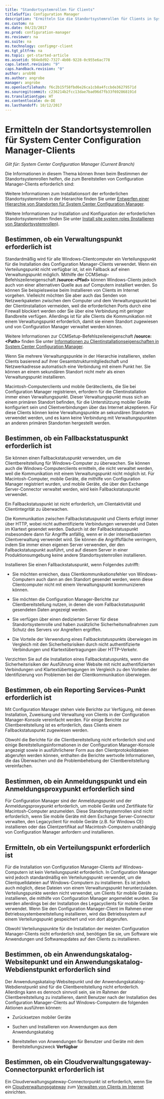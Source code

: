 ```yaml
---
title: "Standortsystemrollen für Clients"
titleSuffix: Configuration Manager
description: "Ermitteln Sie die Standortsystemrollen für Clients in System Center Configuration Manager."
ms.custom: na
ms.date: 04/23/2017
ms.prod: configuration-manager
ms.reviewer: na
ms.suite: na
ms.technology: configmgr-client
ms.tgt_pltfrm: na
ms.topic: get-started-article
ms.assetid: 984e8d92-7327-4b08-9228-0c955e6ac778
caps.latest.revision: "9"
caps.handback.revision: "0"
author: arob98
ms.author: angrobe
manager: angrobe
ms.openlocfilehash: f6c2b15f58fbd6e26ca1cb8a4fccbde36279571d
ms.sourcegitcommit: c236214b2fcc13dae7bad96d7fb33f692868191d
ms.translationtype: HT
ms.contentlocale: de-DE
ms.lasthandoff: 10/12/2017
---
```

# <a name="determine-the-site-system-roles-for-system-center-configuration-manager-clients"></a>Ermitteln der Standortsystemrollen für System Center Configuration Manager-Clients

*Gilt für: System Center Configuration Manager (Current Branch)*

Die Informationen in diesem Thema können Ihnen beim Bestimmen der Standortsystemrollen helfen, die zum Bereitstellen von Configuration Manager-Clients erforderlich sind:  

 Weitere Informationen zum Installationsort der erforderlichen Standortsystemrollen in der Hierarchie finden Sie unter [Entwerfen einer Hierarchie von Standorten für System Center Configuration Manager](../../../../core/plan-design/hierarchy/design-a-hierarchy-of-sites.md).  

 Weitere Informationen zur Installation und Konfiguration der erforderlichen Standortsystemrollen finden Sie unter [Install site system roles (Installieren von Standortsystemrollen)](../../../../core/servers/deploy/configure/install-site-system-roles.md).  

##  <a name="determine-if-you-need-a-management-point"></a>Bestimmen, ob ein Verwaltungspunkt erforderlich ist  
 Standardmäßig wird für alle Windows-Clientcomputer ein Verteilungspunkt für die Installation des Configuration Manager-Clients verwendet. Wenn ein Verteilungspunkt nicht verfügbar ist, ist ein Fallback auf einen Verwaltungspunkt möglich. Mithilfe der CCMSetup-Befehlszeileneigenschaft **/source:<Pfad\>** können Windows-Clients jedoch auch von einer alternativen Quelle aus auf Computern installiert werden. So können Sie beispielsweise beim Installieren von Clients im Internet vorgehen. Vielleicht möchten Sie aber auch das Senden von Netzwerkpaketen zwischen dem Computer und dem Verwaltungspunkt bei der Clientinstallation vermeiden, weil die erforderlichen Ports durch eine Firewall blockiert werden oder Sie über eine Verbindung mit geringer Bandbreite verfügen. Allerdings ist für alle Clients die Kommunikation mit einem Verwaltungspunkt erforderlich, damit sie einem Standort zugewiesen und von Configuration Manager verwaltet werden können.  

 Weitere Informationen zur CCMSetup-Befehlszeileneigenschaft **/source:<Path\>** finden Sie unter [Informationen zu Clientinstallationseigenschaften in System Center Configuration Manager](../../../../core/clients/deploy/about-client-installation-properties.md).  

 Wenn Sie mehrere Verwaltungspunkte in der Hierarchie installieren, stellen Clients basierend auf ihrer Gesamtstrukturmitgliedschaft und Netzwerkadresse automatisch eine Verbindung mit einem Punkt her. Sie können an einem sekundären Standort nicht mehr als einen Verwaltungspunkt installieren.  

 Macintosh-Computerclients und mobile Geräteclients, die Sie bei Configuration Manager registrieren, erfordern für die Clientinstallation immer einen Verwaltungspunkt. Dieser Verwaltungspunkt muss sich an einem primären Standort befinden, für die Unterstützung mobiler Geräte konfiguriert sein und Clientverbindungen über das Internet akzeptieren. Für diese Clients können keine Verwaltungspunkte an sekundären Standorten verwendet werden, und es kann keine Verbindung mit Verwaltungspunkten an anderen primären Standorten hergestellt werden.  

##  <a name="determine-if-you-need-a-fallback-status-point"></a>Bestimmen, ob ein Fallbackstatuspunkt erforderlich ist  
 Sie können einen Fallbackstatuspunkt verwenden, um die Clientbereitstellung für Windows-Computer zu überwachen. Sie können auch die Windows-Computerclients ermitteln, die nicht verwaltet werden, weil die Kommunikation mit einem Verwaltungspunkt nicht möglich ist. Für Macintosh-Computer, mobile Geräte, die mithilfe von Configuration Manager registriert wurden, und mobile Geräte, die über den Exchange Server-Connector verwaltet werden, wird kein Fallbackstatuspunkt verwendet.  

 Ein Fallbackstatuspunkt ist nicht erforderlich, um Clientaktivität und Clientintegrität zu überwachen.  

 Die Kommunikation zwischen Fallbackstatuspunkt und Clients erfolgt immer über HTTP, wobei nicht authentifizierte Verbindungen verwendet und Daten im Klartext gesendet werden. Dadurch ist der Fallbackstatuspunkt insbesondere dann für Angriffe anfällig, wenn er in der internetbasierten Clientverwaltung verwendet wird. Sie können die Angriffsfläche verringern, indem Sie immer einen eigenen Server verwenden, der den Fallbackstatuspunkt ausführt, und auf diesem Server in einer Produktionsumgebung keine andere Standortsystemrollen installieren.  

 Installieren Sie einen Fallbackstatuspunkt, wenn Folgendes zutrifft:  

-   Sie möchten erreichen, dass Clientkommunikationsfehler von Windows-Computern auch dann an den Standort gesendet werden, wenn diese Clientcomputer nicht mit einem Verwaltungspunkt kommunizieren können.  

-   Sie möchten die Configuration Manager-Berichte zur Clientbereitstellung nutzen, in denen die vom Fallbackstatuspunkt gesendeten Daten angezeigt werden.  

-   Sie verfügen über einen dedizierten Server für diese Standortsystemrolle und haben zusätzliche Sicherheitsmaßnahmen zum Schutz des Servers vor Angreifern ergriffen.  

-   Die Vorteile der Verwendung eines Fallbackstatuspunkts überwiegen im Vergleich mit den Sicherheitsrisiken durch nicht authentifizierte Verbindungen und Klartextübertragungen über HTTP-Verkehr.  

 Verzichten Sie auf die Installation eines Fallbackstatuspunkts, wenn die Sicherheitsrisiken der Ausführung einer Website mit nicht authentifizierten Verbindungen und Klartextübertragungen im Vergleich zu den Vorteilen der Identifizierung von Problemen bei der Clientkommunikation überwiegen.  

##  <a name="determine-whether-you-need-a-reporting-services-point"></a>Bestimmen, ob ein Reporting Services-Punkt erforderlich ist  
 Mit Configuration Manager stehen viele Berichte zur Verfügung, mit denen Installation, Zuweisung und Verwaltung von Clients in der Configuration Manager-Konsole vereinfacht werden. Für einige Berichte zur Clientbereitstellung ist es erforderlich, dass Clients einem Fallbackstatuspunkt zugewiesen werden.  

 Obwohl die Berichte für die Clientbereitstellung nicht erforderlich sind und einige Bereitstellungsinformationen in der Configuration Manager-Konsole angezeigt sowie in ausführlicherer Form aus den Clientprotokolldateien abgerufen werden können, enthalten die Berichte wertvolle Informationen, die das Überwachen und die Problembehebung der Clientbereitstellung vereinfachen.  

##  <a name="determine-if-you-need-an-enrollment-point-and-an-enrollment-proxy-point"></a>Bestimmen, ob ein Anmeldungspunkt und ein Anmeldungsproxypunkt erforderlich sind  
 Für Configuration Manager sind der Anmeldungspunkt und der Anmeldungsproxypunkt erforderlich, um mobile Geräte und Zertifikate für Macintosh-Computer anzumelden. Diese Standortsystemrollen sind nicht erforderlich, wenn Sie mobile Geräte mit dem Exchange Server-Connector verwalten, den Legacyclient für mobile Geräte (z.B. für Windows CE) installieren oder das Clientzertifikat auf Macintosh-Computern unabhängig von Configuration Manager anfordern und installieren.  

##  <a name="determine-if-you-need-a-distribution-point"></a>Ermitteln, ob ein Verteilungspunkt erforderlich ist  
 Für die Installation von Configuration Manager-Clients auf Windows-Computern ist kein Verteilungspunkt erforderlich. In Configuration Manager wird jedoch standardmäßig ein Verteilungspunkt verwendet, um die Clientquelldateien auf Windows-Computern zu installieren. Es ist jedoch auch möglich, diese Dateien von einem Verwaltungspunkt herunterzuladen. Verteilungspunkte werden nicht verwendet, um Clients für mobile Geräte zu installieren, die mithilfe von Configuration Manager angemeldet wurden. Sie werden allerdings bei der Installation des Legacyclients für mobile Geräte verwendet. Wenn Sie den Configuration Manager-Client im Rahmen einer Betriebssystembereitstellung installieren, wird das Betriebssystem auf einem Verteilungspunkt gespeichert und von dort abgerufen.  

 Obwohl Verteilungspunkte für die Installation der meisten Configuration Manager-Clients nicht erforderlich sind, benötigen Sie sie, um Software wie Anwendungen und Softwareupdates auf den Clients zu installieren.  

##  <a name="determine-if-you-need-an-application-catalog-website-point-and-an-application-catalog-web-services-point"></a>Bestimmen, ob ein Anwendungskatalog-Websitepunkt und ein Anwendungskatalog-Webdienstpunkt erforderlich sind  
 Der Anwendungskatalog-Websitepunkt und der Anwendungskatalog-Webdienstpunkt sind für die Clientbereitstellung nicht erforderlich. Allerdings kann es dennoch sinnvoll sein, sie im Rahmen der Clientbereitstellung zu installieren, damit Benutzer nach der Installation des Configuration Manager-Clients auf Windows-Computern die folgenden Aktionen ausführen können:  

-   Zurücksetzen mobiler Geräte  

-   Suchen und Installieren von Anwendungen aus dem Anwendungskatalog  

-   Bereitstellen von Anwendungen für Benutzer und Geräte mit dem Bereitstellungszweck **Verfügbar**  

##  <a name="determine-whether-you-require-a-cloud-management-gateway-connector-point"></a>Bestimmen, ob ein Cloudverwaltungsgateway-Connectorpunkt erforderlich ist 

Ein Cloudverwaltungsgateway-Connectorpunkt ist erforderlich, wenn Sie ein [Cloudverwaltungsgateway](/sccm/core/clients/manage/setup-cloud-management-gateway) zum [Verwalten von Clients im Internet](/sccm/core/clients/manage/manage-clients-internet) einrichten.


 